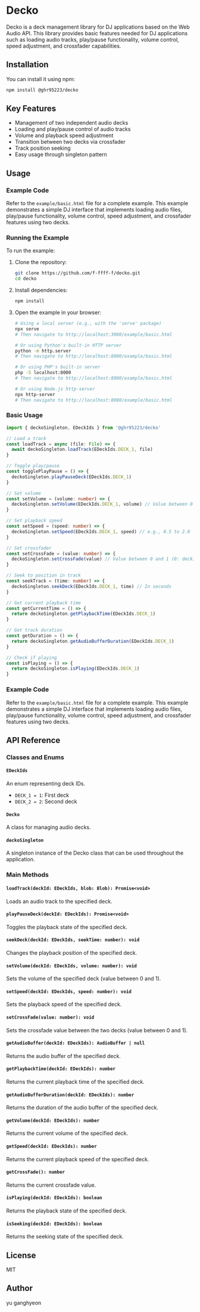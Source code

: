 # Decko

Decko is a deck management library for DJ applications based on the Web Audio API. This library provides basic features needed for DJ applications such as loading audio tracks, play/pause functionality, volume control, speed adjustment, and crossfader capabilities.

## Installation

You can install it using npm:

```bash
npm install @ghr95223/decko
```

## Key Features

- Management of two independent audio decks
- Loading and play/pause control of audio tracks
- Volume and playback speed adjustment
- Transition between two decks via crossfader
- Track position seeking
- Easy usage through singleton pattern

## Usage

### Example Code

Refer to the `example/basic.html` file for a complete example. This example demonstrates a simple DJ interface that implements loading audio files, play/pause functionality, volume control, speed adjustment, and crossfader features using two decks.

### Running the Example

To run the example:

1. Clone the repository:

   ```bash
   git clone https://github.com/f-ffff-f/decko.git
   cd decko
   ```

2. Install dependencies:

   ```bash
   npm install
   ```

3. Open the example in your browser:

   ```bash
   # Using a local server (e.g., with the 'serve' package)
   npx serve
   # Then navigate to http://localhost:3000/example/basic.html

   # Or using Python's built-in HTTP server
   python -m http.server
   # Then navigate to http://localhost:8000/example/basic.html

   # Or using PHP's built-in server
   php -S localhost:8000
   # Then navigate to http://localhost:8000/example/basic.html

   # Or using Node.js http-server
   npx http-server
   # Then navigate to http://localhost:8080/example/basic.html
   ```

### Basic Usage

```typescript
import { deckoSingleton, EDeckIds } from '@ghr95223/decko'

// Load a track
const loadTrack = async (file: File) => {
  await deckoSingleton.loadTrack(EDeckIds.DECK_1, file)
}

// Toggle play/pause
const togglePlayPause = () => {
  deckoSingleton.playPauseDeck(EDeckIds.DECK_1)
}

// Set volume
const setVolume = (volume: number) => {
  deckoSingleton.setVolume(EDeckIds.DECK_1, volume) // Value between 0 and 1
}

// Set playback speed
const setSpeed = (speed: number) => {
  deckoSingleton.setSpeed(EDeckIds.DECK_1, speed) // e.g., 0.5 to 2.0
}

// Set crossfader
const setCrossFade = (value: number) => {
  deckoSingleton.setCrossFade(value) // Value between 0 and 1 (0: deck1, 1: deck2)
}

// Seek to position in track
const seekTrack = (time: number) => {
  deckoSingleton.seekDeck(EDeckIds.DECK_1, time) // In seconds
}

// Get current playback time
const getCurrentTime = () => {
  return deckoSingleton.getPlaybackTime(EDeckIds.DECK_1)
}

// Get track duration
const getDuration = () => {
  return deckoSingleton.getAudioBufferDuration(EDeckIds.DECK_1)
}

// Check if playing
const isPlaying = () => {
  return deckoSingleton.isPlaying(EDeckIds.DECK_1)
}
```

### Example Code

Refer to the `example/basic.html` file for a complete example. This example demonstrates a simple DJ interface that implements loading audio files, play/pause functionality, volume control, speed adjustment, and crossfader features using two decks.

## API Reference

### Classes and Enums

#### `EDeckIds`

An enum representing deck IDs.

- `DECK_1 = 1`: First deck
- `DECK_2 = 2`: Second deck

#### `Decko`

A class for managing audio decks.

#### `deckoSingleton`

A singleton instance of the Decko class that can be used throughout the application.

### Main Methods

#### `loadTrack(deckId: EDeckIds, blob: Blob): Promise<void>`

Loads an audio track to the specified deck.

#### `playPauseDeck(deckId: EDeckIds): Promise<void>`

Toggles the playback state of the specified deck.

#### `seekDeck(deckId: EDeckIds, seekTime: number): void`

Changes the playback position of the specified deck.

#### `setVolume(deckId: EDeckIds, volume: number): void`

Sets the volume of the specified deck (value between 0 and 1).

#### `setSpeed(deckId: EDeckIds, speed: number): void`

Sets the playback speed of the specified deck.

#### `setCrossFade(value: number): void`

Sets the crossfade value between the two decks (value between 0 and 1).

#### `getAudioBuffer(deckId: EDeckIds): AudioBuffer | null`

Returns the audio buffer of the specified deck.

#### `getPlaybackTime(deckId: EDeckIds): number`

Returns the current playback time of the specified deck.

#### `getAudioBufferDuration(deckId: EDeckIds): number`

Returns the duration of the audio buffer of the specified deck.

#### `getVolume(deckId: EDeckIds): number`

Returns the current volume of the specified deck.

#### `getSpeed(deckId: EDeckIds): number`

Returns the current playback speed of the specified deck.

#### `getCrossFade(): number`

Returns the current crossfade value.

#### `isPlaying(deckId: EDeckIds): boolean`

Returns the playback state of the specified deck.

#### `isSeeking(deckId: EDeckIds): boolean`

Returns the seeking state of the specified deck.

## License

MIT

## Author

yu ganghyeon
